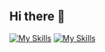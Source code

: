 ## Hi there 👋
[![My Skills](https://skillicons.dev/icons?i=js,html,css,bash,c,cpp,cmake,docker,git,github,linux,nextjs,nodejs,,notion,powershell,python,pytorch,tailwind,vscode,windows)](https://skillicons.dev)
[![My Skills](https://skillicons.dev/icons?i=js,html,css,bash,c,cpp,cmake,docker,git,github,linux,nextjs,nodejs,,notion,powershell,python,pytorch,tailwind,vscode,windows)](https://skillicons.dev)
<!--
**burlibu/burlibu** is a ✨ _special_ ✨ repository because its `README.md` (this file) appears on your GitHub profile.

Here are some ideas to get you started:

- 🔭 I’m currently working on ...
- 🌱 I’m currently learning ...
- 👯 I’m looking to collaborate on ...
- 🤔 I’m looking for help with ...
- 💬 Ask me about ...
- 📫 How to reach me: ...
- 😄 Pronouns: ...
- ⚡ Fun fact: ...
-->
